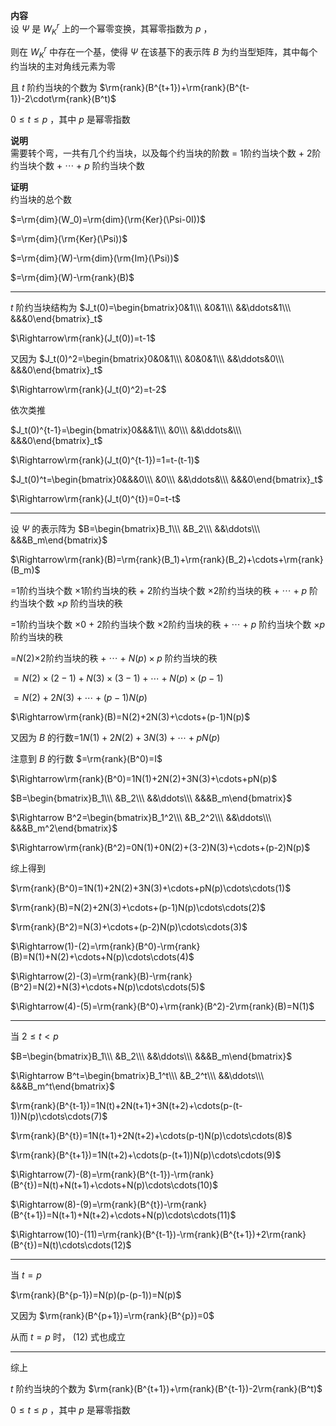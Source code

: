 **内容**  
设 $\Psi$ 是 $W^r_K$ 上的一个幂零变换，其幂零指数为 $p$ ，  
  
则在 $W^r_K$ 中存在一个基，使得 $\Psi$ 在该基下的表示阵 $B$ 为约当型矩阵，其中每个约当块的主对角线元素为零  
  
且 $t$ 阶约当块的个数为 $\rm{rank}(B^{t+1})+\rm{rank}(B^{t-1})-2\cdot\rm{rank}(B^t)$  
  
$0\le t\le p$ ，其中 $p$ 是幂零指数  
  
**说明**  
需要转个弯，一共有几个约当块，以及每个约当块的阶数 = 1阶约当块个数 + 2阶约当块个数 + $\cdots$ + $p$ 阶约当块个数  
  
**证明**  
约当块的总个数  
  
$=\rm{dim}(W_0)=\rm{dim}(\rm{Ker}(\Psi-0I))$  
  
$=\rm{dim}(\rm{Ker}(\Psi))$  
  
$=\rm{dim}(W)-\rm{dim}(\rm{Im}(\Psi))$  
  
$=\rm{dim}(W)-\rm{rank}(B)$  
  
---  
  
$t$ 阶约当块结构为 $J_t(0)=\begin{bmatrix}0&1\\\ &0&1\\\ &&\ddots&1\\\ &&&0\end{bmatrix}_t$  
  
$\Rightarrow\rm{rank}(J_t(0))=t-1$  
  
又因为 $J_t(0)^2=\begin{bmatrix}0&0&1\\\ &0&0&1\\\ &&\ddots&0\\\ &&&0\end{bmatrix}_t$  
  
$\Rightarrow\rm{rank}(J_t(0)^2)=t-2$  
  
依次类推  
  
$J_t(0)^{t-1}=\begin{bmatrix}0&&&1\\\ &0\\\ &&\ddots&\\\ &&&0\end{bmatrix}_t$  
  
$\Rightarrow\rm{rank}(J_t(0)^{t-1})=1=t-(t-1)$  
  
$J_t(0)^t=\begin{bmatrix}0&&&0\\\ &0\\\ &&\ddots&\\\ &&&0\end{bmatrix}_t$  
  
$\Rightarrow\rm{rank}(J_t(0)^{t})=0=t-t$  
  
---  
  
设 $\Psi$ 的表示阵为 $B=\begin{bmatrix}B_1\\\ &B_2\\\ &&\ddots\\\ &&&B_m\end{bmatrix}$  
  
$\Rightarrow\rm{rank}(B)=\rm{rank}(B_1)+\rm{rank}(B_2)+\cdots+\rm{rank}(B_m)$  
  
=1阶约当块个数 $\times$1阶约当块的秩 + 2阶约当块个数 $\times$2阶约当块的秩 + $\cdots$ + $p$ 阶约当块个数 $\times p$ 阶约当块的秩  
  
=1阶约当块个数 $\times0$ + 2阶约当块个数 $\times$2阶约当块的秩 + $\cdots$ + $p$ 阶约当块个数 $\times p$ 阶约当块的秩  
  
=$N(2)\times$2阶约当块的秩 + $\cdots$ + $N(p)\times p$ 阶约当块的秩  
  
$=N(2)\times(2-1)+N(3)\times(3-1)+\cdots+N(p)\times(p-1)$  
  
$=N(2)+2N(3)+\cdots+(p-1)N(p)$  
  
$\Rightarrow\rm{rank}(B)=N(2)+2N(3)+\cdots+(p-1)N(p)$  
  
又因为 $B$ 的行数=$1N(1)+2N(2)+3N(3)+\cdots+pN(p)$  
  
注意到 $B$ 的行数 $=\rm{rank}(B^0)=I$  
  
$\Rightarrow\rm{rank}(B^0)=1N(1)+2N(2)+3N(3)+\cdots+pN(p)$  
  
$B=\begin{bmatrix}B_1\\\ &B_2\\\ &&\ddots\\\ &&&B_m\end{bmatrix}$  
  
$\Rightarrow B^2=\begin{bmatrix}B_1^2\\\ &B_2^2\\\ &&\ddots\\\ &&&B_m^2\end{bmatrix}$  
  
$\Rightarrow\rm{rank}(B^2)=0N(1)+0N(2)+(3-2)N(3)+\cdots+(p-2)N(p)$  
  
综上得到  
  
$\rm{rank}(B^0)=1N(1)+2N(2)+3N(3)+\cdots+pN(p)\cdots\cdots(1)$  
  
$\rm{rank}(B)=N(2)+2N(3)+\cdots+(p-1)N(p)\cdots\cdots(2)$  
  
$\rm{rank}(B^2)=N(3)+\cdots+(p-2)N(p)\cdots\cdots(3)$  
  
$\Rightarrow(1)-(2)=\rm{rank}(B^0)-\rm{rank}(B)=N(1)+N(2)+\cdots+N(p)\cdots\cdots(4)$  
  
$\Rightarrow(2)-(3)=\rm{rank}(B)-\rm{rank}(B^2)=N(2)+N(3)+\cdots+N(p)\cdots\cdots(5)$  
  
$\Rightarrow(4)-(5)=\rm{rank}(B^0)+\rm{rank}(B^2)-2\rm{rank}(B)=N(1)$  
  
---  
  
当 $2\le t<p$  
  
$B=\begin{bmatrix}B_1\\\ &B_2\\\ &&\ddots\\\ &&&B_m\end{bmatrix}$  
  
$\Rightarrow B^t=\begin{bmatrix}B_1^t\\\ &B_2^t\\\ &&\ddots\\\ &&&B_m^t\end{bmatrix}$  
  
$\rm{rank}(B^{t-1})=1N(t)+2N(t+1)+3N(t+2)+\cdots(p-(t-1))N(p)\cdots\cdots(7)$  
  
$\rm{rank}(B^{t})=1N(t+1)+2N(t+2)+\cdots(p-t)N(p)\cdots\cdots(8)$  
  
$\rm{rank}(B^{t+1})=1N(t+2)+\cdots(p-(t+1))N(p)\cdots\cdots(9)$  
  
$\Rightarrow(7)-(8)=\rm{rank}(B^{t-1})-\rm{rank}(B^{t})=N(t)+N(t+1)+\cdots+N(p)\cdots\cdots(10)$  
  
$\Rightarrow(8)-(9)=\rm{rank}(B^{t})-\rm{rank}(B^{t+1})=N(t+1)+N(t+2)+\cdots+N(p)\cdots\cdots(11)$  
  
$\Rightarrow(10)-(11)=\rm{rank}(B^{t-1})-\rm{rank}(B^{t+1})+2\rm{rank}(B^{t})=N(t)\cdots\cdots(12)$  
  
---  
  
当 $t=p$  
  
$\rm{rank}(B^{p-1})=N(p)(p-(p-1))=N(p)$  
  
又因为 $\rm{rank}(B^{p+1})=\rm{rank}(B^{p})=0$  
  
从而 $t=p$ 时， $(12)$ 式也成立  
  
---  
  
综上  
  
$t$ 阶约当块的个数为 $\rm{rank}(B^{t+1})+\rm{rank}(B^{t-1})-2\rm{rank}(B^t)$  
  
$0\le t\le p$ ，其中 $p$ 是幂零指数  
